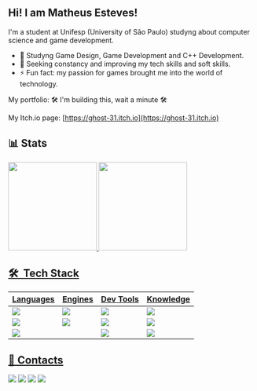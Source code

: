 ## Hi! I am Matheus Esteves!

I'm a student at Unifesp (University of São Paulo) studyng about computer science and game development.

- 📖 Studyng Game Design, Game Development and C++ Development.
- 🥇 Seeking constancy and improving my tech skills and soft skills.
- ⚡ Fun fact: my passion for games brought me into the world of technology.

My portfolio: 🛠 I'm building this, wait a minute 🛠

My Itch.io page: [https://ghost-31.itch.io](https://ghost-31.itch.io)

## 📊 Stats

<div style="display: inline_block">
  <a href="https://github.com/Esteves31">
  <img height="180em" src="https://github-readme-stats.vercel.app/api?username=Esteves31&show_icons=true&theme=dracula&include_all_commits=true&count_private=true"/>
  <img height="180em" src="https://github-readme-stats.vercel.app/api/top-langs/?username=Esteves31&layout=compact&langs_count=7&theme=dracula"/>
</div>

## 🛠 &nbsp;Tech Stack

 | Languages | Engines | Dev Tools | Knowledge |
 |-----------|----------|------------|-------|
 | <a href="https://skillicons.dev"><img src="https://skillicons.dev/icons?i=cpp" /></a> |  <a href="https://skillicons.dev"><img src="https://skillicons.dev/icons?i=unreal" /></a> | <a href="https://skillicons.dev"><img src="https://skillicons.dev/icons?i=qt" /></a> | <a href="https://skillicons.dev"><img src="https://skillicons.dev/icons?i=git" /></a> ||||
 | <a href="https://skillicons.dev"><img src="https://skillicons.dev/icons?i=cs" /></a> | <a href="https://skillicons.dev"><img src="https://skillicons.dev/icons?i=unity" /> </a>| <a href="https://skillicons.dev"><img src="https://skillicons.dev/icons?i=threejs" /></a> | <a href="https://skillicons.dev"><img src="https://skillicons.dev/icons?i=github" /></a> ||||  
 | <a href="https://skillicons.dev"><img src="https://skillicons.dev/icons?i=c" /></a> | | <a href="https://skillicons.dev"><img src="https://skillicons.dev/icons?i=visualstudio" /></a> | <a href="https://skillicons.dev"><img src="https://skillicons.dev/icons?i=linux" /></a> ||||

## 📩 Contacts
  
 <div> 
  <a href="https://instagram.com/matheus_esteves1" target="_blank"><img src="https://img.shields.io/badge/-Instagram-%23E4405F?style=for-the-badge&logo=instagram&logoColor=white" target="_blank"></a>
 	<a href="https://www.twitch.tv/theus315" target="_blank"><img src="https://img.shields.io/badge/Twitch-9146FF?style=for-the-badge&logo=twitch&logoColor=white" target="_blank"></a>
  <a href = "mailto:matheus.resteves@gmail.com"><img src="https://img.shields.io/badge/-Gmail-%23333?style=for-the-badge&logo=gmail&logoColor=white" target="_blank"></a>
  <a href="https://www.linkedin.com/in/matheus-esteves-247059252" target="_blank"><img src="https://img.shields.io/badge/-LinkedIn-%230077B5?style=for-the-badge&logo=linkedin&logoColor=white" target="_blank"></a> 
</div>
